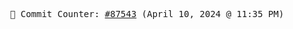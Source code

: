 <p align="center">
    <samp>
        📮 Commit Counter: <a href="https://github.com/Javascript-void0/Javascript-void0/commits/main">#87543</a> (April 10, 2024 @ 11:35 PM)
    </samp>
</p>
